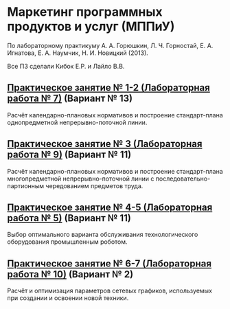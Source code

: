 # Маркетинг программных продуктов и услуг (МППиУ)
По лабораторному практикуму А. А. Горюшкин, Л. Ч. Горностай, Е. А. Игнатова, Е. А. Наумчик, Н. И. Новицкий (2013).

Все ПЗ сделали Кибок Е.Р. и Лайло В.В.
## [Практическое занятие № 1-2 (Лабораторная работа № 7)](https://github.com/andrejHurynovic/bsuirLabs/blob/main/term8/МППиУ/МППиУ%2C%20ПЗ%20№%201-2%20(ЛР%20№%207).pdf) (Вариант № 13)
Расчёт календарно-плановых нормативов и построение стандарт-плана однопредметной непрерывно-поточной линии.
## [Практическое занятие № 3 (Лабораторная работа № 9)](https://github.com/andrejHurynovic/bsuirLabs/blob/main/term8/МППиУ/МППиУ%2C%20ПЗ%20№%203%20(ЛР%20№%209).pdf) (Вариант № 11)
Расчёт календарно-плановых нормативов и построение стандарт-плана многопредметной непрерывно-поточной линии с последовательно-партионным чередованием предметов труда.
## [Практическое занятие № 4-5 (Лабораторная работа № 5)](https://github.com/andrejHurynovic/bsuirLabs/blob/main/term8/МППиУ/МППиУ%2C%20ПЗ%20№%204-5%20(ЛР%20№%205).pdf) (Вариант № 11)
Выбор оптимального варианта обслуживания технологического оборудования промышленным роботом.
## [Практическое занятие № 6-7 (Лабораторная работа № 10)](https://github.com/andrejHurynovic/bsuirLabs/blob/main/term8/МППиУ/МППиУ%2C%20ПЗ%20№%206-7%20(ЛР%20№%2010).pdf) (Вариант № 2)
Расчёт и оптимизация параметров сетевых графиков, используемых при создании и освоении новой техники.
